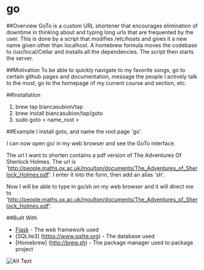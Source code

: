 # go

##Overview
GoTo is a custom URL shortener that encourages elimination of downtime in thinking about and typing long urls that are frequented by the user. This is done by a script that modifies /etc/hosts and gives it a new name given other than localhost. A homebrew formula moves the codebase to /usr/local/Cellar and installs all the dependencies. The script then starts the server.

##Motivation
To be able to quickly navigate to my favorite songs, go to certain github pages and documentation, message the people I actively talk to the most, go to the homepage of my current course and section, etc.


##Installation
1. brew tap biancasubion/tap
2. brew install biancasubion/tap/goto
3. sudo goto < name_root >

##Example
I install goto, and name the root page 'go'.

I can now open go/ in my web browser and see the GoTo interface.

The url I want to shorten contains a pdf version of The Adventures Of Sherlock Holmes. The url is 'http://people.maths.ox.ac.uk/moulton/documents/The_Adventures_of_Sherlock_Holmes.pdf'. I enter it into the form, then add an alias 'sh'.

Now I will be able to type in go/sh on my web browser and it will direct me to 'http://people.maths.ox.ac.uk/moulton/documents/The_Adventures_of_Sherlock_Holmes.pdf'.

##Built With
* [Flask](http://flask.pocoo.org) - The web framework used
* [SQLite3] (https://www.sqlite.org) - The database used
* [Homebrew] (http://brew.sh) - The package manager used to package project

![Alt Text](http://g.recordit.co/QH3crhGrKP.gif)
